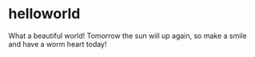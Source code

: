 # helloworld
What a beautiful world!
Tomorrow the sun will up again, so make a smile and have a worm heart today!
